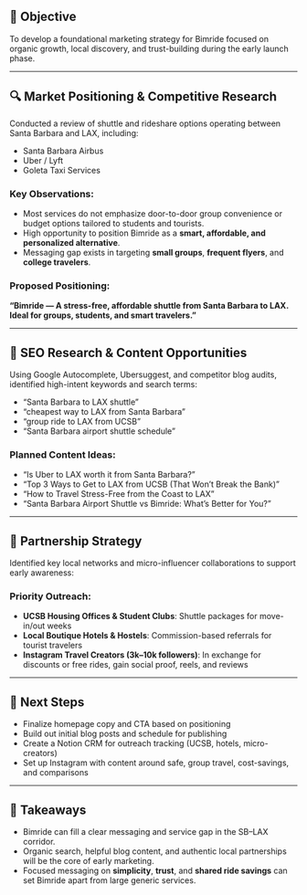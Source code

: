 

## 🧭 Objective

To develop a foundational marketing strategy for Bimride focused on organic growth, local discovery, and trust-building during the early launch phase.

---

## 🔍 Market Positioning & Competitive Research

Conducted a review of shuttle and rideshare options operating between Santa Barbara and LAX, including:

- Santa Barbara Airbus
- Uber / Lyft
- Goleta Taxi Services

### Key Observations:
- Most services do not emphasize door-to-door group convenience or budget options tailored to students and tourists.
- High opportunity to position Bimride as a **smart, affordable, and personalized alternative**.
- Messaging gap exists in targeting **small groups**, **frequent flyers**, and **college travelers**.

### Proposed Positioning:
**“Bimride — A stress-free, affordable shuttle from Santa Barbara to LAX. Ideal for groups, students, and smart travelers.”**

---

## 🔑 SEO Research & Content Opportunities

Using Google Autocomplete, Ubersuggest, and competitor blog audits, identified high-intent keywords and search terms:

- “Santa Barbara to LAX shuttle”
- “cheapest way to LAX from Santa Barbara”
- “group ride to LAX from UCSB”
- “Santa Barbara airport shuttle schedule”

### Planned Content Ideas:
- “Is Uber to LAX worth it from Santa Barbara?”
- “Top 3 Ways to Get to LAX from UCSB (That Won’t Break the Bank)”
- “How to Travel Stress-Free from the Coast to LAX”
- “Santa Barbara Airport Shuttle vs Bimride: What’s Better for You?”

---

## 🤝 Partnership Strategy

Identified key local networks and micro-influencer collaborations to support early awareness:

### Priority Outreach:
- **UCSB Housing Offices & Student Clubs**: Shuttle packages for move-in/out weeks
- **Local Boutique Hotels & Hostels**: Commission-based referrals for tourist travelers
- **Instagram Travel Creators (3k–10k followers)**: In exchange for discounts or free rides, gain social proof, reels, and reviews

---

## 📌 Next Steps

- Finalize homepage copy and CTA based on positioning
- Build out initial blog posts and schedule for publishing
- Create a Notion CRM for outreach tracking (UCSB, hotels, micro-creators)
- Set up Instagram with content around safe, group travel, cost-savings, and comparisons

---

## 🧠 Takeaways

- Bimride can fill a clear messaging and service gap in the SB–LAX corridor.
- Organic search, helpful blog content, and authentic local partnerships will be the core of early marketing.
- Focused messaging on **simplicity**, **trust**, and **shared ride savings** can set Bimride apart from large generic services.

